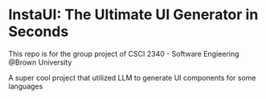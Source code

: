 # InstaUI: The Ultimate UI Generator in Seconds
This repo is for the group project of CSCI 2340 - Software Engieering @Brown University

A super cool project that utilized LLM to generate UI components for some languages


